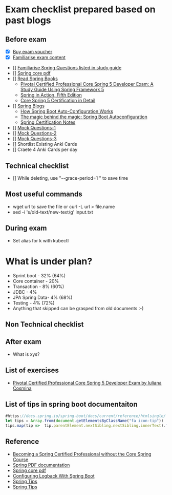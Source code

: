 # Exam checklist prepared based on past blogs

## Before exam
- [x] [Buy exam voucher](https://pivotal.io/training/certification/spring-professional-certification)
- [x] [Familiarise exam content](https://pivotalcontent.s3.amazonaws.com/training/exam-briefs/Pivotal_ExamBrief_SpringProfessional.pdf)
- [] [Familiarise Spring Questions listed in study guide](https://pivotalcontent.s3.amazonaws.com/academy/Spring-Professional-Certification-Study-Guide.pdf)
- [] [Spring core pdf](https://docs.spring.io/spring/docs/current/spring-framework-reference/pdf/core.pdf)
- [] [Read Spring Books](https://github.com/dgkanatsios/CKAD-exercises)
  -  [Pivotal Certified Professional Core Spring 5 Developer Exam: A Study Guide Using Spring Framework 5](https://www.amazon.com/Pivotal-Certified-Professional-Spring-Developer-ebook-dp-B082MCRCLM/dp/B082MCRCLM/ref=mt_kindle?_encoding=UTF8&me=&qid=)
  -  [Spring in Action, Fifth Edition](https://www.amazon.co.uk/Spring-Action-Fifth-Craig-Walls/dp/1617294942)
  - [Core Spring 5 Certification in Detail](https://leanpub.com/corespring5certificationindetail)
- [] [Spring Blogs](https://github.com/dgkanatsios/CKAD-exercises)  
    * [How Spring Boot Auto-Configuration Works](https://dzone.com/articles/how-springboot-autoconfiguration-magic-works)
    * [The magic behind the magic: Spring Boot Autoconfiguration](https://aboullaite.me/the-magic-behind-the-magic-spring-boot-autoconfiguration/)
    * [Spring Certification Notes](https://github.com/MrR0807/SpringCertification5.0)
- [] [Mock Questions-1](http://itestjava.com/java-certification-practice-tests/product/enter.do?product=SPRING-CORE50)
- [] [Mock Questions-2](https://quizlet.com/class/6479335/)
- [] [Mock Questions-3](https://www.certification-questions.com/spring-exam/professional-dumps.html)
- [] Shortlist Existing Anki Cards
- [] Craete 4 Anki Cards per day


## Technical checklist
- [] While deleting, use "--grace-period=1  " to save time

## Most useful commands
- wget url to save the file or curl -L url > file.name
- sed -i 's/old-text/new-text/g' input.txt

## During exam
* Set alias for k with kubectl


# What is under plan?

* Sprint boot    - 32% (64%)
* Core container - 20%  
* Transaction    -  8% (60%)
* JDBC           -  4%
* JPA Spring Data-  4% (68%)
* Testing        -  4% (72%)
* Anything that skipped can be grasped from old documents :-)



## Non Technical checklist

## After exam
* What is xys?





## List of exercises
* [Pivotal Certified Professional Core Spring 5 Developer Exam by Iuliana Cosmina](https://github.com/Apress/pivotal-certified-pro-spring-dev-exam-02)

## List of tips in spring boot documentaiton
```javascript
#https://docs.spring.io/spring-boot/docs/current/reference/htmlsingle/
let tips = Array.from(document.getElementsByClassName("fa icon-tip"))
tips.map(tip =>  tip.parentElement.nextSibling.nextSibling.innerText).filter(t => t.indexOf("See the")==-1).filter(t => t.indexOf("in the appendix")==-1).join("\r\n1. ")
```

## Reference
* [Becoming a Spring Certified Professional without the Core Spring Course](https://gist.github.com/LinnykOleh/578466701a2f43d436fb68b86df63caa)
* [Spring PDF documentation](https://docs.spring.io/spring/docs/current/spring-framework-reference/pdf/)
* [Spring core pdf](https://docs.spring.io/spring/docs/current/spring-framework-reference/pdf/core.pdf)
* [Configuring Logback With Spring Boot](https://dzone.com/articles/configuring-logback-with-spring-boot)
* [Spring Tips](https://twitter.com/SpringTipsLive/lists)
* [Spring Tips](https://bit.ly/spring-tips-playlist)